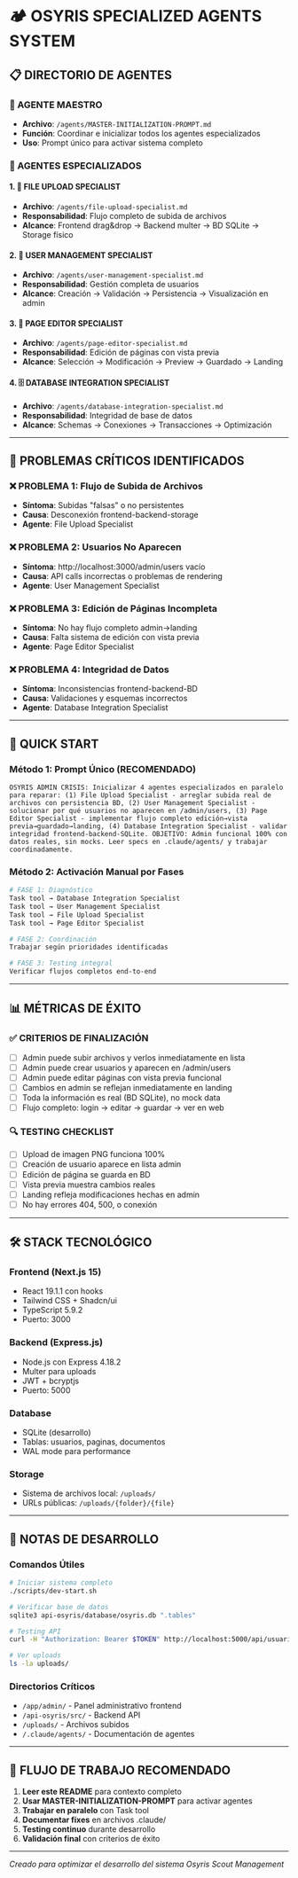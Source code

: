 # 🏕️ OSYRIS SPECIALIZED AGENTS SYSTEM

## 📋 DIRECTORIO DE AGENTES

### 🚀 AGENTE MAESTRO
- **Archivo**: `/agents/MASTER-INITIALIZATION-PROMPT.md`
- **Función**: Coordinar e inicializar todos los agentes especializados
- **Uso**: Prompt único para activar sistema completo

### 🔧 AGENTES ESPECIALIZADOS

#### 1. 📁 FILE UPLOAD SPECIALIST
- **Archivo**: `/agents/file-upload-specialist.md`
- **Responsabilidad**: Flujo completo de subida de archivos
- **Alcance**: Frontend drag&drop → Backend multer → BD SQLite → Storage físico

#### 2. 👥 USER MANAGEMENT SPECIALIST
- **Archivo**: `/agents/user-management-specialist.md`
- **Responsabilidad**: Gestión completa de usuarios
- **Alcance**: Creación → Validación → Persistencia → Visualización en admin

#### 3. 📄 PAGE EDITOR SPECIALIST
- **Archivo**: `/agents/page-editor-specialist.md`
- **Responsabilidad**: Edición de páginas con vista previa
- **Alcance**: Selección → Modificación → Preview → Guardado → Landing

#### 4. 🗄️ DATABASE INTEGRATION SPECIALIST
- **Archivo**: `/agents/database-integration-specialist.md`
- **Responsabilidad**: Integridad de base de datos
- **Alcance**: Schemas → Conexiones → Transacciones → Optimización

---

## 🎯 PROBLEMAS CRÍTICOS IDENTIFICADOS

### ❌ PROBLEMA 1: Flujo de Subida de Archivos
- **Síntoma**: Subidas "falsas" o no persistentes
- **Causa**: Desconexión frontend-backend-storage
- **Agente**: File Upload Specialist

### ❌ PROBLEMA 2: Usuarios No Aparecen
- **Síntoma**: http://localhost:3000/admin/users vacío
- **Causa**: API calls incorrectas o problemas de rendering
- **Agente**: User Management Specialist

### ❌ PROBLEMA 3: Edición de Páginas Incompleta
- **Síntoma**: No hay flujo completo admin→landing
- **Causa**: Falta sistema de edición con vista previa
- **Agente**: Page Editor Specialist

### ❌ PROBLEMA 4: Integridad de Datos
- **Síntoma**: Inconsistencias frontend-backend-BD
- **Causa**: Validaciones y esquemas incorrectos
- **Agente**: Database Integration Specialist

---

## 🚀 QUICK START

### Método 1: Prompt Único (RECOMENDADO)
```
OSYRIS ADMIN CRISIS: Inicializar 4 agentes especializados en paralelo para reparar: (1) File Upload Specialist - arreglar subida real de archivos con persistencia BD, (2) User Management Specialist - solucionar por qué usuarios no aparecen en /admin/users, (3) Page Editor Specialist - implementar flujo completo edición→vista previa→guardado→landing, (4) Database Integration Specialist - validar integridad frontend-backend-SQLite. OBJETIVO: Admin funcional 100% con datos reales, sin mocks. Leer specs en .claude/agents/ y trabajar coordinadamente.
```

### Método 2: Activación Manual por Fases
```bash
# FASE 1: Diagnóstico
Task tool → Database Integration Specialist
Task tool → User Management Specialist
Task tool → File Upload Specialist
Task tool → Page Editor Specialist

# FASE 2: Coordinación
Trabajar según prioridades identificadas

# FASE 3: Testing integral
Verificar flujos completos end-to-end
```

---

## 📊 MÉTRICAS DE ÉXITO

### ✅ CRITERIOS DE FINALIZACIÓN
- [ ] Admin puede subir archivos y verlos inmediatamente en lista
- [ ] Admin puede crear usuarios y aparecen en /admin/users
- [ ] Admin puede editar páginas con vista previa funcional
- [ ] Cambios en admin se reflejan inmediatamente en landing
- [ ] Toda la información es real (BD SQLite), no mock data
- [ ] Flujo completo: login → editar → guardar → ver en web

### 🔍 TESTING CHECKLIST
- [ ] Upload de imagen PNG funciona 100%
- [ ] Creación de usuario aparece en lista admin
- [ ] Edición de página se guarda en BD
- [ ] Vista previa muestra cambios reales
- [ ] Landing refleja modificaciones hechas en admin
- [ ] No hay errores 404, 500, o conexión

---

## 🛠️ STACK TECNOLÓGICO

### Frontend (Next.js 15)
- React 19.1.1 con hooks
- Tailwind CSS + Shadcn/ui
- TypeScript 5.9.2
- Puerto: 3000

### Backend (Express.js)
- Node.js con Express 4.18.2
- Multer para uploads
- JWT + bcryptjs
- Puerto: 5000

### Database
- SQLite (desarrollo)
- Tablas: usuarios, paginas, documentos
- WAL mode para performance

### Storage
- Sistema de archivos local: `/uploads/`
- URLs públicas: `/uploads/{folder}/{file}`

---

## 📝 NOTAS DE DESARROLLO

### Comandos Útiles
```bash
# Iniciar sistema completo
./scripts/dev-start.sh

# Verificar base de datos
sqlite3 api-osyris/database/osyris.db ".tables"

# Testing API
curl -H "Authorization: Bearer $TOKEN" http://localhost:5000/api/usuarios

# Ver uploads
ls -la uploads/
```

### Directorios Críticos
- `/app/admin/` - Panel administrativo frontend
- `/api-osyris/src/` - Backend API
- `/uploads/` - Archivos subidos
- `/.claude/agents/` - Documentación de agentes

---

## 🔄 FLUJO DE TRABAJO RECOMENDADO

1. **Leer este README** para contexto completo
2. **Usar MASTER-INITIALIZATION-PROMPT** para activar agentes
3. **Trabajar en paralelo** con Task tool
4. **Documentar fixes** en archivos .claude/
5. **Testing continuo** durante desarrollo
6. **Validación final** con criterios de éxito

---

*Creado para optimizar el desarrollo del sistema Osyris Scout Management*